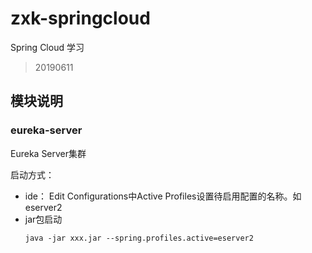 # zxk-springcloud
Spring Cloud 学习

> 20190611

## 模块说明

### eureka-server  
Eureka Server集群

启动方式：
- ide： Edit Configurations中Active Profiles设置待启用配置的名称。如 eserver2
- jar包启动
    ```
    java -jar xxx.jar --spring.profiles.active=eserver2
    ```